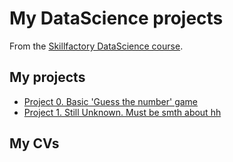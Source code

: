 # My DataScience projects

From the [Skillfactory DataScience course](https://skillfactory.ru/data-scientist-pro).

## My projects

* [Project 0. Basic 'Guess the number' game](https://github.com/killri/sf_data_science/tree/main/project%200)
* [Project 1. Still Unknown. Must be smth about hh](____)

## My CVs